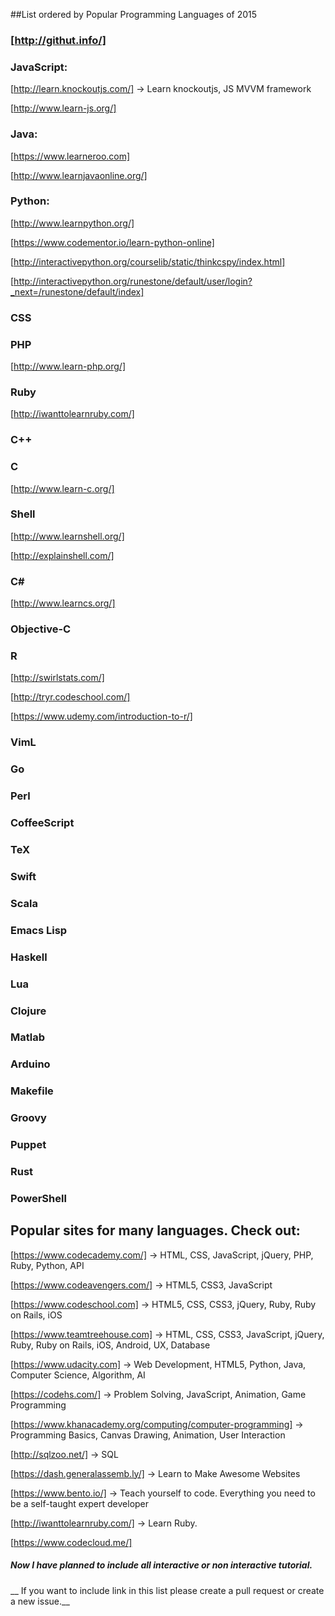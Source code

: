 ##List ordered by Popular Programming Languages of 2015
### [http://githut.info/]

### JavaScript:
[http://learn.knockoutjs.com/] -> Learn knockoutjs, JS MVVM framework

[http://www.learn-js.org/]

### Java:
[https://www.learneroo.com]

[http://www.learnjavaonline.org/]

### Python:
[http://www.learnpython.org/]

[https://www.codementor.io/learn-python-online]

[http://interactivepython.org/courselib/static/thinkcspy/index.html]

[http://interactivepython.org/runestone/default/user/login?_next=/runestone/default/index]

### CSS

### PHP
[http://www.learn-php.org/]

### Ruby
[http://iwanttolearnruby.com/]

### C++

### C
[http://www.learn-c.org/]

### Shell
[http://www.learnshell.org/]

[http://explainshell.com/]

### C#
[http://www.learncs.org/]

### Objective-C

### R
[http://swirlstats.com/]

[http://tryr.codeschool.com/]

[https://www.udemy.com/introduction-to-r/]


### VimL
### Go
### Perl
### CoffeeScript
### TeX
### Swift
### Scala
### Emacs Lisp

### Haskell
### Lua
### Clojure
### Matlab
### Arduino
### Makefile
### Groovy
### Puppet
### Rust
### PowerShell

## Popular sites for many languages. Check out:
[https://www.codecademy.com/] -> HTML, CSS, JavaScript, jQuery, PHP, Ruby, Python, API

[https://www.codeavengers.com/] -> HTML5, CSS3, JavaScript

[https://www.codeschool.com] -> HTML5, CSS, CSS3, jQuery, Ruby, Ruby on Rails, iOS

[https://www.teamtreehouse.com] -> HTML, CSS, CSS3, JavaScript, jQuery, Ruby, Ruby on Rails, iOS,
Android, UX, Database

[https://www.udacity.com] -> Web Development, HTML5, Python, Java, Computer Science, Algorithm, AI

[https://codehs.com/] -> Problem Solving, JavaScript, Animation, Game Programming

[https://www.khanacademy.org/computing/computer-programming] -> Programming Basics, Canvas Drawing, Animation, User Interaction

[http://sqlzoo.net/] -> SQL

[https://dash.generalassemb.ly/] -> Learn to Make
Awesome Websites

[https://www.bento.io/] -> Teach yourself to code.
Everything you need to be a self-taught expert developer

[http://iwanttolearnruby.com/] -> Learn Ruby.

[https://www.codecloud.me/]

##### Now I have planned to include all interactive or  non interactive tutorial.
__ If you want to include link in this list please create a pull request or create a new issue.__
